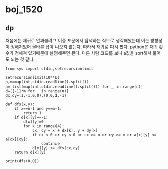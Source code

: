 # boj_1520
## dp

 처음에는 재귀로 안짜볼려고 이중 포문에서 탐색하는 식으로 생각해봤는데 이는 방향성이 정해져있어 올바른 답이 나오지 않는다. 따라서 재귀로 다시 짰다. python은 재귀 횟수가 정해져 있기때문에 설정해주면 된다. 다른 사람 코드를 보니 a값을 sort해서 풀어도 되는 것 같다.


```python3
from sys import stdin,setrecursionlimit

setrecursionlimit(10**6)
n,m=map(int,stdin.readline().split())
a=[list(map(int,stdin.readline().split())) for _ in range(n)]
d=[[-1]*m for _ in range(n)]
dx,dy=(1,-1,0,0),(0,0,1,-1)

def dfs(x,y):
    if x==n-1 and y==m-1:
        return 1
    if d[x][y]==-1:
        d[x][y]=0
        for k in range(4):
            cx, cy = x + dx[k], y + dy[k]
            if cx < 0 or cy < 0 or cx >= n or cy >= m or a[x][y] <= a[cx][cy]:
                continue
            d[x][y] += dfs(cx,cy)
    return d[x][y]

print(dfs(0,0))
```
